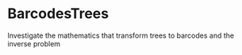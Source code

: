 # BarcodesTrees
Investigate the mathematics that transform trees to barcodes and the inverse problem
